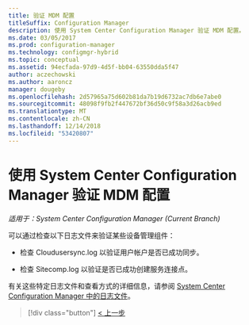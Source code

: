 ```yaml
---
title: 验证 MDM 配置
titleSuffix: Configuration Manager
description: 使用 System Center Configuration Manager 验证 MDM 配置。
ms.date: 03/05/2017
ms.prod: configuration-manager
ms.technology: configmgr-hybrid
ms.topic: conceptual
ms.assetid: 94ecfada-97d9-4d5f-bb04-63550dda5f47
author: aczechowski
ms.author: aaroncz
manager: dougeby
ms.openlocfilehash: 2d57965a75d602b81da7b19d6732ac7db6e7abe0
ms.sourcegitcommit: 48098f9fb2f447672bf36d50c9f58a3d26acb9ed
ms.translationtype: MT
ms.contentlocale: zh-CN
ms.lasthandoff: 12/14/2018
ms.locfileid: "53420807"
---
```

# <a name="verify-mdm-configuration-with-system-center-configuration-manager"></a>使用 System Center Configuration Manager 验证 MDM 配置

*适用于：System Center Configuration Manager (Current Branch)*

可以通过检查以下日志文件来验证某些设备管理组件：

-   检查 Cloudusersync.log 以验证用户帐户是否已成功同步。

-   检查 Sitecomp.log 以验证是否已成功创建服务连接点。

有关这些特定日志文件和查看方式的详细信息，请参阅 [System Center Configuration Manager 中的日志文件](../../core/plan-design/hierarchy/log-files.md##BKMK_FunctionLogs)。 

> [!div class="button"]
> [< 上一步](set-up-additional-management.md)
